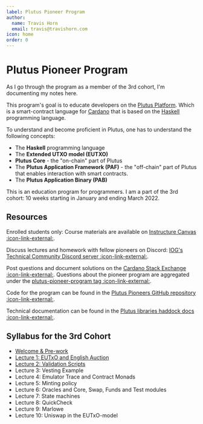 ```yaml
---
label: Plutus Pioneer Program
author:
  name: Travis Horn
  email: travis@travishorn.com
icon: home
order: 0
---
```


# Plutus Pioneer Program

As I go through the program as a member of the 3rd cohort, I'm documenting my
notes here.

This program's goal is to educate developers on the [Plutus
Platform](./appendix/about-platform/plutus-platform.md). Which is a smart-contract
language for [Cardano](./appendix/about-platform/cardano.md) that is based on the
[Haskell](./appendix/haskell/haskell.md) programming language.

To understand and become proficient in Plutus, one has to understand the
following concepts:

- The **Haskell** programming language
- The **Extended UTXO model (EUTXO)**
- **Plutus Core** - the "on-chain" part of Plutus
- The **Plutus Application Framework (PAF)** - the "off-chain" part of Plutus
  that enables interaction with smart contracts.
- The **Plutus Application Binary (PAB)**

This is an education program for programmers. I am a part of the 3rd cohort: 10
weeks starting in January and ending March 2022.

## Resources
Enrolled students only: Course materials are available on [Instructure Canvas
:icon-link-external:](https://canvas.instructure.com/).

Discuss lectures and homework with fellow pioneers on Discord: [IOG's Technical
Community Discord server :icon-link-external:](https://discord.gg/WmSVtQ5PjZ).

Post questions and document solutions on the [Cardano Stack Exchange
:icon-link-external:](https://cardano.stackexchange.com/). Questions about the
pioneer program are aggregated under the [plutus-pioneer-program tag
:icon-link-external:](https://cardano.stackexchange.com/questions/tagged/plutus-pioneer-program).

Code for the program can be found in the [Plutus Pioneers GitHub repository
:icon-link-external:](https://github.com/input-output-hk/plutus-pioneer-program).

Technical documentation can be found in the [Plutus libraries haddock docs
  :icon-link-external:](https://playground.plutus.iohkdev.io/doc/haddock/).

## Syllabus for the 3rd Cohort

- [Welcome & Pre-work](./00-welcome-pre-work.md)
- [Lecture 1: EUTxO and English
  Auction](./01-eutxo-english-auction/01-welcome-introduction.md)
- [Lecture 2: Validation
  Scripts](./02-validation-scripts/01-triggering-change.md)
- Lecture 3: Vesting Example
- Lecture 4: Emulator Trace and Contract Monads
- Lecture 5: Minting policy
- Lecture 6: Oracles and Core, Swap, Funds and Test modules
- Lecture 7: State machines
- Lecture 8: QuickCheck
- Lecture 9: Marlowe
- Lecture 10: Uniswap in the EUTxO-model
